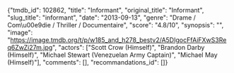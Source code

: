 {"tmdb_id": 102862, "title": "Informant", "original_title": "Informant", "slug_title": "informant", "date": "2013-09-13", "genre": "Drame / Com\u00e9die / Thriller / Documentaire", "score": "4.8/10", "synopsis": "", "image": "https://image.tmdb.org/t/p/w185_and_h278_bestv2/A5DIgocFfAiFXwS3Req6ZwZi27m.jpg", "actors": ["Scott Crow (Himself)", "Brandon Darby (Himself)", "Michael Stewart (Venezuelan Army Captain)", "Michael May (Himself)"], "comments": [], "recommandations_id": []}